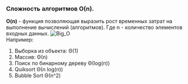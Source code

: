 ### Сложность алгоритмов O(n).  

**O(n)** - функция позволяющая выразить рост временных затрат на выполнение вычислений (алгоритмов). Где n - количество элементов входных данных.
![Big_O](https://github.com/sagalatov/checklist/blob/master/img/big_O_chart.png)  
Например:  
1. Выборка из объекта: Θ(1)
2. Массив: Θ(n)
3. Поиск по бинарному дереву Θ(log(n))  
4. Quiksort Θ(n log(n))
5. Bubble Sort Θ(n^2)